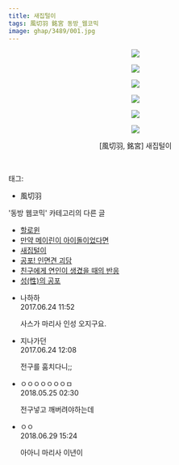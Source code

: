 ```yaml
---
title: 새집털이
tags: 風切羽 銘宮 동방_웹코믹
image: ghap/3489/001.jpg
---
```

<div class="article">
<p style="text-align: center; clear: none; float: none;"><img src="{{ site.nasurl }}/ghap/3489/001.jpg"/></p>
<p style="text-align: center; clear: none; float: none;"><img src="{{ site.nasurl }}/ghap/3489/002.jpg"/></p>
<p style="text-align: center; clear: none; float: none;"><img src="{{ site.nasurl }}/ghap/3489/003.jpg"/></p>
<p style="text-align: center; clear: none; float: none;"><img src="{{ site.nasurl }}/ghap/3489/004.jpg"/></p>
<p style="text-align: center; clear: none; float: none;"><img src="{{ site.nasurl }}/ghap/3489/005.jpg"/></p>
<p style="text-align: center; clear: none; float: none;"><img src="{{ site.nasurl }}/ghap/3489/006.jpg"/></p>
<p style="text-align: center; clear: none; float: none;">[風切羽, 銘宮] 새집털이</p>
<p><br/></p>
</div><div class="tagTrail">
<p>태그: </p>
<ul>
<li>風切羽</li>
</ul>
</div><div class="another">
<p>'동방 웹코믹' 카테고리의 다른 글</p>
<ul>
<li><a href="/2017-06-25-ghap_3493">할로윈</a></li>
<li><a href="/2017-06-24-ghap_3491">만약 메이린이 아이돌이었다면</a></li>
<li><a href="/2017-06-24-ghap_3489">새집털이</a></li>
<li><a href="/2017-06-24-ghap_3488">공포! 인면견 괴담</a></li>
<li><a href="/2017-06-24-ghap_3487">친구에게 연인이 생겼을 때의 반응</a></li>
<li><a href="/2017-06-24-ghap_3486">성(性)의 공포</a></li>
</ul>
</div><div class="cb_module cb_fluid">
<div class="cb_wrt cb_profile">
<div class="comment">
<ul>
<li class="cb_thumb_off" id="comment15021255">
<div class="cb_comment_area">
<div class="cb_info_area">
<div class="cb_section">
<span class="cb_nick_name">나하하</span>
</div>
<div class="cb_section">
<span class="cb_date">2017.06.24 11:52 </span>
</div>
</div>
<div class="cb_dsc_comment">
<p class="cb_dsc">
											사스가 마리사 인성 오지구요.
										</p>
</div>
</div></li>
<li class="cb_thumb_off" id="comment15021315">
<div class="cb_comment_area">
<div class="cb_info_area">
<div class="cb_section">
<span class="cb_nick_name">지나가던</span>
</div>
<div class="cb_section">
<span class="cb_date">2017.06.24 12:08 </span>
</div>
</div>
<div class="cb_dsc_comment">
<p class="cb_dsc">
											전구를 훔치다니;;
										</p>
</div>
</div></li>
<li class="cb_thumb_off" id="comment15261369">
<div class="cb_comment_area">
<div class="cb_info_area">
<div class="cb_section">
<span class="cb_nick_name">ㅇㅇㅇㅇㅇㅇㅇㅁ</span>
</div>
<div class="cb_section">
<span class="cb_date">2018.05.25 02:30 </span>
</div>
</div>
<div class="cb_dsc_comment">
<p class="cb_dsc">
											전구넣고 깨버려야하는데
										</p>
</div>
</div></li>
<li class="cb_thumb_off" id="comment15278546">
<div class="cb_comment_area">
<div class="cb_info_area">
<div class="cb_section">
<span class="cb_nick_name">ㅇㅇ</span>
</div>
<div class="cb_section">
<span class="cb_date">2018.06.29 15:24 </span>
</div>
</div>
<div class="cb_dsc_comment">
<p class="cb_dsc">
											아아니 마리사 이년이 
										</p>
</div>
</div></li>
</ul>
</div>
</div><!-- commentList close -->
</div>